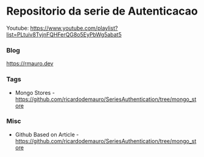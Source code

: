 # Repositorio da serie de Autenticacao

Youtube: https://www.youtube.com/playlist?list=PLtuiv8TyjnFQHFerQG8o5EyPbWg5abat5

### Blog

https://rmauro.dev

### Tags

- Mongo Stores - https://github.com/ricardodemauro/SeriesAuthentication/tree/mongo_store


### Misc

- Github Based on Article - https://github.com/ricardodemauro/SeriesAuthentication/tree/mongo_store
